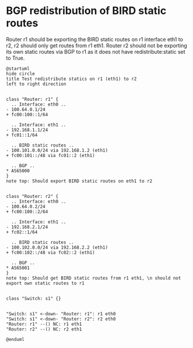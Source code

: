 # BGP redistribution of BIRD static routes

Router r1 should be exporting the BIRD static routes on r1 interface eth1 to r2, r2 should only get routes from r1 eth1. Router
r2 should not be exporting its own static routes via BGP to r1 as it does not have redistribute:static set to True.


```plantuml
@startuml
hide circle
title Test redistribute statics on r1 (eth1) to r2
left to right direction


class "Router: r1" {
  .. Interface: eth0 ..
- 100.64.0.1/24
+ fc00:100::1/64

  .. Interface: eth1 ..
- 192.168.1.1/24
+ fc01::1/64

  .. BIRD static routes ..
- 100.101.0.0/24 via 192.168.1.2 (eth1)
+ fc00:101::/48 via fc01::2 (eth1)

  .. BGP ..
* AS65000
}
note top: Should export BIRD static routes on eth1 to r2


class "Router: r2" {
  .. Interface: eth0 ..
- 100.64.0.2/24
+ fc00:100::2/64

  .. Interface: eth1 ..
- 192.168.2.1/24
+ fc02::1/64

  .. BIRD static routes ..
- 100.102.0.0/24 via 192.168.2.2 (eth1)
+ fc00:102::/48 via fc02::2 (eth1)

  .. BGP ..
* AS65001
}
note top: Should get BIRD static routes from r1 eth1, \n should not export own static routes to r1


class "Switch: s1" {}


"Switch: s1" <-down- "Router: r1": r1 eth0
"Switch: s1" <-down- "Router: r2": r2 eth0
"Router: r1" --() NC: r1 eth1
"Router: r2" --() NC: r2 eth1

@enduml
```
